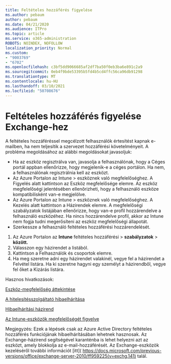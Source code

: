 ```yaml
---
title: Feltételes hozzáférés figyelése
ms.author: pebaum
author: pebaum
ms.date: 04/21/2020
ms.audience: ITPro
ms.topic: article
ms.service: o365-administration
ROBOTS: NOINDEX, NOFOLLOW
localization_priority: Normal
ms.custom:
- "9003769"
- "6702"
ms.openlocfilehash: c3bf5dd9066685af2df7ba50f0eb3ba6e891c2a9
ms.sourcegitcommit: 0eb4f9bde53395b5fd4b5cd4ffc56ca96db91298
ms.translationtype: MT
ms.contentlocale: hu-HU
ms.lasthandoff: 03/10/2021
ms.locfileid: "50708676"
---
```

# <a name="monitoring-conditional-access-for-exchange"></a>Feltételes hozzáférés figyelése Exchange-hez

A feltételes hozzáféréssel megcélzott felhasználók értesítést kapnak e-mailben, ha nem teljesítik a szervezet hozzáférési követelményeit. A probléma megoldásához az alábbi megoldásokat javasoljuk:

- Ha az eszköz regisztrálva van, javasolja a felhasználónak, hogy a Céges portál appban ellenőrizze, hogy megjelenik-e a céges portálon. Ha nem, a felhasználónak regisztrálnia kell az eszközt.
- Az Azure Portalon az Intune > eszköznek való megfelelőséghez. A Figyelés alatt kattintson az Eszköz megfelelősége elemre. Az eszköz megfelelőségi jelentésében ellenőrizheti, hogy a felhasználó eszköze kompatibilisként van-e megjelölve.
- Az Azure Portalon az Intune > eszköznek való megfelelőséghez. A Kezelés alatt kattintson a Házirendek elemre. A megfelelőségi szabályzatok listájában ellenőrizze, hogy van-e profil hozzárendelve a felhasználó eszközéhez. Ha nincs hozzárendelve profil, akkor az Intune nem fogja tudni megerősíteni az eszköz megfelelőségi állapotát.
- Szerkessze a felhasználó feltételes hozzáférési hozzárendelését.

1. Az Azure Portalon az **Intune** feltételes hozzáférési  >  **szabályzatok**  >  **között.**
2. Válasszon egy házirendet a listából.
3. Kattintson a Felhasználók és csoportok elemre.
4. Ha meg szeretne adni egy házirendet valakinél, vegye fel a házirendet a Felvétel listára. Ha ki szeretne hagyni egy személyt a házirendből, vegye fel őket a Kizárás listára.

Hasznos hivatkozások:

[Eszköz-megfelelőség áttekintése](https://docs.microsoft.com/intune/device-compliance-get-started)

[A hitelesítésszolgáltató hibaelhárítása](https://docs.microsoft.com/intune/troubleshoot-conditional-access)

[Hibaelhárítási házirend](https://docs.microsoft.com/troubleshoot/mem/intune/troubleshoot-policies-in-microsoft-intune)

[Az Intune-eszközök megfelelőségét figyelve](https://docs.microsoft.com/intune/compliance-policy-monitor)

Megjegyzés: Ezek a lépések csak az Azure Active Directory feltételes hozzáférés funkciójának hibaelhárításában lehetnek hasznosak. Az Exchange-házirend segítségével karanténba is lehet helyezni azt az eszközt, amely blokkolja az e-mail-hozzáférését. Az Exchange-eszközök kezeléséről további információt [itt]( https://docs.microsoft.com/previous-versions/office/exchange-server-2010/ff959225(v=exchg.141) talál.
